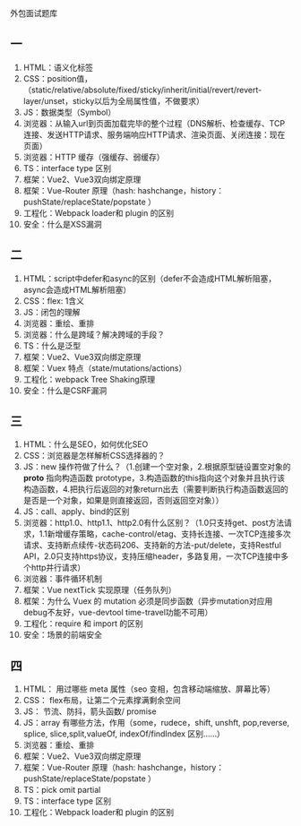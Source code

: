 外包面试题库
## 一
1. HTML：语义化标签
2. CSS：position值，（static/relative/absolute/fixed/sticky/inherit/initial/revert/revert-layer/unset，sticky以后为全局属性值，不做要求）
3. JS：数据类型（Symbol）
4. 浏览器：从输入url到页面加载完毕的整个过程（DNS解析、检查缓存、TCP连接、发送HTTP请求、服务端响应HTTP请求、渲染页面、关闭连接：现在页面）
5. 浏览器：HTTP 缓存（强缓存、弱缓存）
6. TS：interface type 区别
7. 框架：Vue2、Vue3双向绑定原理
8. 框架：Vue-Router 原理（hash: hashchange，history：pushState/replaceState/popstate ）
9. 工程化：Webpack loader和 plugin 的区别
10. 安全：什么是XSS漏洞

## 二
1. HTML：script中defer和async的区别（defer不会造成HTML解析阻塞，async会造成HTML解析阻塞）
2. CSS：flex: 1含义
3. JS：闭包的理解
4. 浏览器：重绘、重排
5. 浏览器：什么是跨域？解决跨域的手段？
6. TS：什么是泛型
7. 框架：Vue2、Vue3双向绑定原理
8. 框架：Vuex 特点（state/mutations/actions）
9. 工程化：webpack Tree Shaking原理
10. 安全：什么是CSRF漏洞

## 三
1. HTML：什么是SEO，如何优化SEO
2. CSS：浏览器是怎样解析CSS选择器的？
3. JS：new 操作符做了什么？（1.创建一个空对象，2.根据原型链设置空对象的 __proto__ 指向构造函数 prototype，3.构造函数的this指向这个对象并且执行该构造函数，4.把执行后返回的对象return出去（需要判断执行构造函数返回的是否是一个对象，如果是则直接返回，否则返回空对象））
4. JS：call、apply、bind的区别
5. 浏览器：http1.0、http1.1、http2.0有什么区别？（1.0只支持get、post方法请求，1.1新增缓存策略，cache-control/etag、支持长连接、一次TCP连接多次请求、支持断点续传-状态码206、支持新的方法-put/delete，支持Restful API，2.0只支持https协议，支持压缩header，多路复用，一次TCP连接中多个http并行请求）
6. 浏览器：事件循环机制
7. 框架：Vue nextTick 实现原理（任务队列）
8. 框架：为什么 Vuex 的 mutation 必须是同步函数（异步mutation对应用debug不友好，vue-devtool time-travel功能不可用）
9. 工程化：require 和 import 的区别
10. 安全：场景的前端安全

## 四
1. HTML： 用过哪些 meta 属性（seo 变相，包含移动端缩放、屏幕比等）
2. CSS： flex布局，让第二个元素撑满剩余空间
3. JS： 节流、防抖，箭头函数/ promise
4. JS：array 有哪些方法，作用（some，rudece，shift, unshft, pop,reverse, splice, slice,split,valueOf, indexOf/findIndex 区别……）
5. 浏览器：重绘、重排
6. 框架：Vue2、Vue3双向绑定原理
7. 框架：Vue-Router 原理（hash: hashchange，history：pushState/replaceState/popstate ）
8. TS：pick omit partial
9. TS：interface type 区别
10. 工程化：Webpack loader和 plugin 的区别
